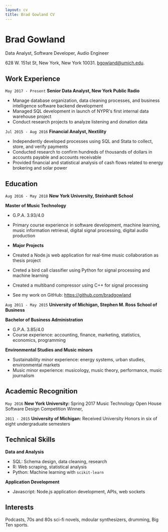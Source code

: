 ```yaml
---
layout: cv
title: Brad Gowland CV
---
```

# Brad Gowland
Data Analyst, Software Developer, Audio Engineer

628 W. 151st St,
New York, New York 10031. bgowland@umich.edu.

## Work Experience

`May 2017 - Present`
__Senior Data Analyst, New York Public Radio__

  - Manage database organization, data cleaning processes, and business intelligence software backend development
  - Managed SQL development in launch of NYPR's first internal data warehouse project
  - Conduct research projects to analyze listening and donation data


`Jul 2015 - Aug 2016`
__Financial Analyst, Nextility__

  - Independently developed processes using SQL and Stata to collect, store, and verify payments
  - Conducted research to confirm hundreds of thousands of dollars in accounts payable and accounts receivable
  - Provided financial and statistical analysis of cash flows related to energy brokering and solar power

## Education

`Aug 2016 - May 2018`
__New York University, Steinhardt School__

**Master of Music Technology**
- G.P.A. 3.93/4.0
- Primary course experience in software development, machine learning, music information retrieval, digital signal
processing, digital audio production
  
- **Major Projects**
- Created a Node.js web application for real-time music collaboration as thesis project
- Creted a bird call classifier using Python for signal processing and machine learning
- Created a multiband compressor using C++ for signal processing
- See my work on GitHub: https://github.com/bradgowland


`Aug 2011 - May 2015`
__University of Michigan, Stephen M. Ross School of Business__

**Bachelor of Business Administration** 
- G.P.A. 3.85/4.0
- Course experience: accounting, finance, marketing, statistics, economics, programming

**Environmental Studies and Music minors**
- Sustainability minor experience: energy systems, urban studies, environmental markets
- Music minor experience: musicology, music theory, performance, music journalism

## Academic Recognition

`May 2016`
**New York University:** Spring 2017 Music Technology Open House Software Design Competition Winner, 

`2011 - 2015`
**University of Michigan:** Received University Honors in six of eight undergraduate semesters

## Technical Skills

**Data and Analysis**
- SQL: Schema design, data cleaning, research
- R: Web scraping, statistical analysis
- Python: Machine learning with `scikit-learn`

**Application Development**
- Javascript: Node.js application development, APIs, web sockets
  
## Interests 

Podcasts, 70s and 80s sci-fi novels, mdoular synthesizers, drumming, Big Ten sports.

<!-- ### Footer
Last updated: Jan 2018 -->



